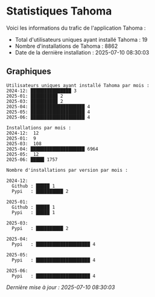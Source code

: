 # Statistiques Tahoma

Voici les informations du trafic de l'application Tahoma :
- Total d'utilisateurs uniques ayant installé Tahoma : 19
- Nombre d'installations de Tahoma : 8862
- Date de la dernière installation : 2025-07-10 08:30:03

## Graphiques
```
Utilisateurs uniques ayant installé Tahoma par mois :
2024-12: ███████████████ 3
2025-01: ██████████ 2
2025-03: ██████████ 2
2025-04: ████████████████████ 4
2025-05: ████████████████████ 4
2025-06: ████████████████████ 4
```

```
Installations par mois :
2024-12:  12
2025-01:  9
2025-03:  108
2025-04: ████████████████████ 6964
2025-05:  12
2025-06: █████ 1757
```

```
Nombre d'installations par version par mois :

2024-12:
  Github : █████ 1
  Pypi   : ██████████ 2

2025-01:
  Github : █████ 1
  Pypi   : █████ 1

2025-03:
  Pypi   : ██████████ 2

2025-04:
  Pypi   : ████████████████████ 4

2025-05:
  Pypi   : ████████████████████ 4

2025-06:
  Pypi   : ████████████████████ 4
```


*Dernière mise à jour : 2025-07-10 08:30:03*
